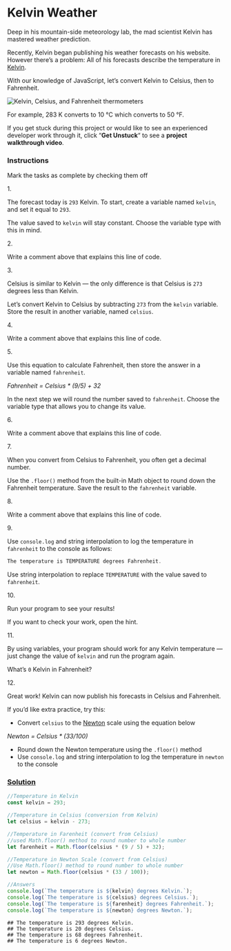 # Kelvin Weather

Deep in his mountain-side meteorology lab, the mad scientist Kelvin has
mastered weather prediction.

Recently, Kelvin began publishing his weather forecasts on his website.
However there’s a problem: All of his forecasts describe the temperature
in <a href="https://en.wikipedia.org/wiki/Kelvin"
class="e14vpv2g1 gamut-xro1w8-ResetElement-Anchor-AnchorBase e1bhhzie0"
target="_blank" rel="noopener">Kelvin</a>.

With our knowledge of JavaScript, let’s convert Kelvin to Celsius, then
to Fahrenheit.

<img
src="https://content.codecademy.com/projects/introduction-to-javascript/learn-javascript-introduction/kelvin-weather/Kelvin%20Thermometers.svg"
class="img__1JGFO2nlisObc3KeOSGPRp"
alt="Kelvin, Celsius, and Fahrenheit thermometers" />

For example, 283 K converts to 10 °C which converts to 50 °F.

If you get stuck during this project or would like to see an experienced
developer work through it, click “**Get Unstuck**“ to see a **project
walkthrough video**.

### Instructions

Mark the tasks as complete by checking them off

1\.

The forecast today is `293` Kelvin. To start, create a variable named
`kelvin`, and set it equal to `293`.

The value saved to `kelvin` will stay constant. Choose the variable type
with this in mind.

2\.

Write a comment above that explains this line of code.

3\.

Celsius is similar to Kelvin — the only difference is that Celsius is
`273` degrees less than Kelvin.

Let’s convert Kelvin to Celsius by subtracting `273` from the `kelvin`
variable. Store the result in another variable, named `celsius`.

4\.

Write a comment above that explains this line of code.

5\.

Use this equation to calculate Fahrenheit, then store the answer in a
variable named `fahrenheit`.

*Fahrenheit = Celsius \* (9/5) + 32*

In the next step we will round the number saved to `fahrenheit`. Choose
the variable type that allows you to change its value.

6\.

Write a comment above that explains this line of code.

7\.

When you convert from Celsius to Fahrenheit, you often get a decimal
number.

Use the `.floor()` method from the built-in Math object to round down
the Fahrenheit temperature. Save the result to the `fahrenheit`
variable.

8\.

Write a comment above that explains this line of code.

9\.

Use `console.log` and string interpolation to log the temperature in
`fahrenheit` to the console as follows:

``` js
The temperature is TEMPERATURE degrees Fahrenheit.
```

Use string interpolation to replace `TEMPERATURE` with the value saved
to `fahrenheit`.

10\.

Run your program to see your results!

If you want to check your work, open the hint.

11\.

By using variables, your program should work for any Kelvin temperature
— just change the value of `kelvin` and run the program again.

What’s `0` Kelvin in Fahrenheit?

12\.

Great work! Kelvin can now publish his forecasts in Celsius and
Fahrenheit.

If you’d like extra practice, try this:

- Convert `celsius` to the
  <a href="https://en.wikipedia.org/wiki/Newton_scale"
  class="e14vpv2g1 gamut-xro1w8-ResetElement-Anchor-AnchorBase e1bhhzie0"
  target="_blank" rel="noopener">Newton</a> scale using the equation
  below

*Newton = Celsius \* (33/100)*

- Round down the Newton temperature using the `.floor()` method
- Use `console.log` and string interpolation to log the temperature in
  `newton` to the console

### [Solution](kelvin-weather-javascript.js)

``` javascript
//Temperature in Kelvin
const kelvin = 293;

//Temperature in Celsius (conversion from Kelvin)
let celsius = kelvin - 273;

//Temperature in Farenheit (convert from Celsius)
//used Math.floor() method to round number to whole number
let farenheit = Math.floor(celsius * (9 / 5) + 32);

//Temperature in Newton Scale (convert from Celsius)
//Use Math.floor() method to round number to whole number
let newton = Math.floor(celsius * (33 / 100));

//Answers
console.log(`The temperature is ${kelvin} degrees Kelvin.`);
console.log(`The temperature is ${celsius} degrees Celsius.`);
console.log(`The temperature is ${farenheit} degrees Fahrenheit.`);
console.log(`The temperature is ${newton} degrees Newton.`);
```

    ## The temperature is 293 degrees Kelvin.
    ## The temperature is 20 degrees Celsius.
    ## The temperature is 68 degrees Fahrenheit.
    ## The temperature is 6 degrees Newton.

